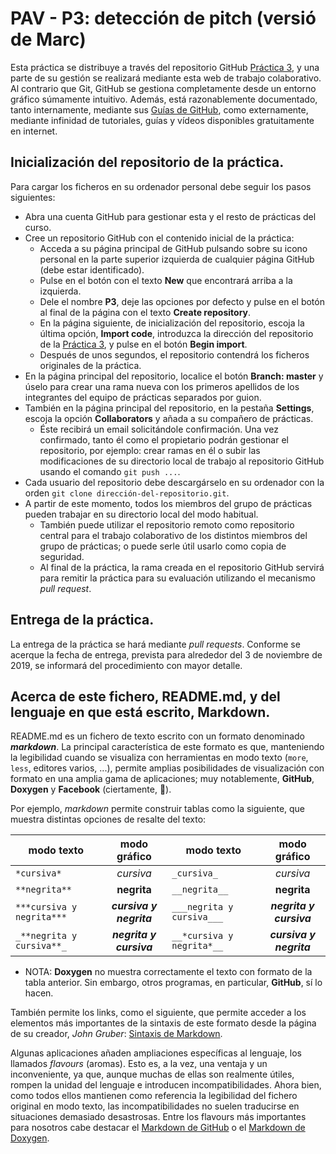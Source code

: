 PAV - P3: detección de pitch (versió de Marc)
============================

Esta práctica se distribuye a través del repositorio GitHub [Práctica 3](https://github.com/albino-pav/P3),
y una parte de su gestión se realizará mediante esta web de trabajo colaborativo.  Al contrario que Git,
GitHub se gestiona completamente desde un entorno gráfico súmamente intuitivo. Además, está razonablemente
documentado, tanto internamente, mediante sus [Guías de GitHub](https://guides.github.com/), como
externamente, mediante infinidad de tutoriales, guías y vídeos disponibles gratuitamente en internet.

## Inicialización del repositorio de la práctica.

Para cargar los ficheros en su ordenador personal debe seguir los pasos siguientes:

*	Abra una cuenta GitHub para gestionar esta y el resto de prácticas del curso.
*	Cree un repositorio GitHub con el contenido inicial de la práctica:
	*	Acceda a su página principal de GitHub pulsando sobre su icono personal en la parte superior
		izquierda de cualquier página GitHub (debe estar identificado).
	*	Pulse en el botón con el texto **New** que encontrará arriba a la izquierda.
	*	Dele el nombre **P3**, deje las opciones por defecto y pulse en el botón al final de la página con
		el texto **Create repository**.
	*	En la página siguiente, de inicialización del repositorio, escoja la última opción, **Import code**,
		introduzca la dirección del repositorio de la [Práctica 3](https://github.com/albino-pav/P3), y
		pulse en el botón **Begin import**.
	*	Después de unos segundos, el repositorio contendrá los ficheros originales de la práctica.
*	En la página principal del repositorio, localice el botón **Branch: master** y úselo para crear una
	rama nueva con los primeros apellidos de los integrantes del equipo de prácticas separados por guion.
*	También en la página principal del repositorio, en la pestaña **Settings**, escoja la opción 
	**Collaborators** y añada a su compañero de prácticas.
	*	Éste recibirá un email solicitándole confirmación. Una vez confirmado, tanto él como el propietario
		podrán gestionar el repositorio, por ejemplo: crear ramas en él o subir las modificaciones de su
		directorio local de trabajo al repositorio GitHub usando el comando `git push ...`.
*	Cada usuario del repositorio debe descargárselo en su ordenador con la orden `git clone
	dirección-del-repositorio.git`.
*	A partir de este momento, todos los miembros del grupo de prácticas pueden trabajar en su directorio
	local del modo habitual.
	*	También puede utilizar el repositorio remoto como repositorio central para el trabajo colaborativo
		de los distintos miembros del grupo de prácticas; o puede serle útil usarlo como copia de seguridad.
	*	Al final de la práctica, la rama creada en el repositorio GitHub servirá para remitir la práctica
		para su evaluación utilizando el mecanismo *pull request*.

## Entrega de la práctica.

La entrega de la práctica se hará mediante _pull requests_. Conforme se acerque la fecha de entrega,
prevista para alrededor del 3 de noviembre de 2019, se informará del procedimiento con mayor detalle.

## Acerca de este fichero, README.md, y del lenguaje en que está escrito, Markdown.

README.md es un fichero de texto escrito con un formato denominado _**markdown**_. La principal
característica de este formato es que, manteniendo la legibilidad cuando se visualiza con herramientas en 
modo texto (`more`, `less`, editores varios, ...), permite amplias posibilidades de visualización con
formato en una amplia gama de aplicaciones; muy notablemente, **GitHub**, **Doxygen** y **Facebook**
(ciertamente, :eyes:).

Por ejemplo, _markdown_ permite construir tablas como la siguiente, que muestra distintas opciones de
resalte del texto:

modo texto               |modo gráfico           |modo texto                |modo gráfico
-------------------------| :-------------------: |--------------------------| :--------------------:
`*cursiva*`              |*cursiva*              |`_cursiva_`               |_cursiva_              
`**negrita**`            |**negrita**            |`__negrita__`             |__negrita__            
`***cursiva y negrita***`|***cursiva y negrita***|`___negrita y cursiva___` |___negrita y cursiva___
`_**negrita y cursiva**_`|__*negrita y cursiva*__|`__*cursiva y negrita*__ `|_**cursiva y negrita**_

- NOTA: **Doxygen** no muestra correctamente el texto con formato de la tabla anterior. Sin embargo, otros
  programas, en particular, **GitHub**, sí lo hacen.

También permite los links, como el siguiente, que permite acceder a los elementos más importantes de la 
sintaxis de este formato desde la página de su creador, _John Gruber_:
[Sintaxis de Markdown](https://daringfireball.net/projects/markdown/syntax).

Algunas aplicaciones añaden ampliaciones específicas al lenguaje, los llamados _flavours_ (aromas). Esto
es, a la vez, una ventaja y un inconveniente, ya que, aunque muchas de ellas son realmente útiles, rompen
la unidad del lenguaje e introducen incompatibilidades. Ahora bien, como todos ellos mantienen como
referencia la legibilidad del fichero original en modo texto, las incompatibilidades no suelen traducirse
en situaciones demasiado desastrosas. Entre los flavours más importantes para nosotros cabe destacar el
[Markdown de GitHub](https://guides.github.com/features/mastering-markdown/) o el
[Markdown de Doxygen](http://www.doxygen.nl/manual/markdown.html).
